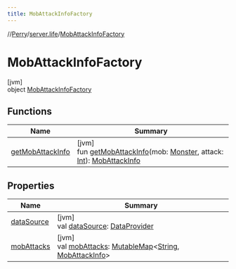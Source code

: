 ```yaml
---
title: MobAttackInfoFactory
---
```

//[Perry](../../../index.html)/[server.life](../index.html)/[MobAttackInfoFactory](index.html)



# MobAttackInfoFactory



[jvm]\
object [MobAttackInfoFactory](index.html)



## Functions


| Name | Summary |
|---|---|
| [getMobAttackInfo](get-mob-attack-info.html) | [jvm]<br>fun [getMobAttackInfo](get-mob-attack-info.html)(mob: [Monster](../-monster/index.html), attack: [Int](https://kotlinlang.org/api/latest/jvm/stdlib/kotlin/-int/index.html)): [MobAttackInfo](../-mob-attack-info/index.html) |


## Properties


| Name | Summary |
|---|---|
| [dataSource](data-source.html) | [jvm]<br>val [dataSource](data-source.html): [DataProvider](../../provider/-data-provider/index.html) |
| [mobAttacks](mob-attacks.html) | [jvm]<br>val [mobAttacks](mob-attacks.html): [MutableMap](https://kotlinlang.org/api/latest/jvm/stdlib/kotlin.collections/-mutable-map/index.html)&lt;[String](https://kotlinlang.org/api/latest/jvm/stdlib/kotlin/-string/index.html), [MobAttackInfo](../-mob-attack-info/index.html)&gt; |

